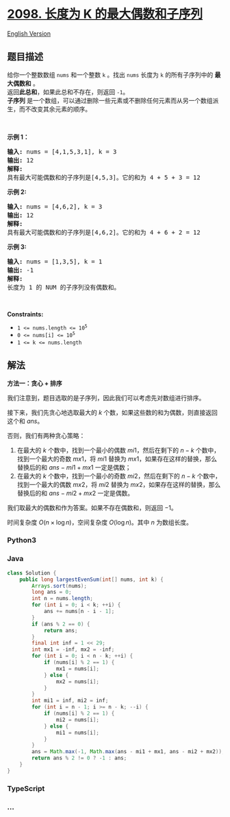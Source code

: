 # [2098. 长度为 K 的最大偶数和子序列](https://leetcode.cn/problems/subsequence-of-size-k-with-the-largest-even-sum)

[English Version](/solution/2000-2099/2098.Subsequence%20of%20Size%20K%20With%20the%20Largest%20Even%20Sum/README_EN.md)

## 题目描述

<!-- 这里写题目描述 -->

<p>给你一个整数数组 <code>nums</code> 和一个整数 <code>k</code> 。找出&nbsp;<code>nums</code> 长度为 <code>k</code> 的所有子序列中的 <strong>最大偶数和</strong> 。<br />
返回<strong>此总和</strong>，如果此总和不存在，则返回 <code>-1</code>。<br />
<strong>子序列</strong> 是一个数组，可以通过删除一些元素或不删除任何元素而从另一个数组派生，而不改变其余元素的顺序。</p>

<p>&nbsp;</p>

<p><strong>示例 1：</strong></p>

<pre>
<strong>输入:</strong> nums = [4,1,5,3,1], k = 3
<strong>输出:</strong> 12
<strong>解释:</strong>
具有最大可能偶数和的子序列是[4,5,3]。它的和为 4 + 5 + 3 = 12
</pre>

<p><strong>示例 2:</strong></p>

<pre>
<strong>输入:</strong> nums = [4,6,2], k = 3
<strong>输出:</strong> 12
<strong>解释:</strong>
具有最大可能偶数和的子序列是[4,6,2]。它的和为 4 + 6 + 2 = 12
</pre>

<p><strong>示例 3:</strong></p>

<pre>
<strong>输入:</strong> nums = [1,3,5], k = 1
<strong>输出:</strong> -1
<strong>解释:</strong>
长度为 1 的 NUM 的子序列没有偶数和。
</pre>

<p>&nbsp;</p>

<p><strong>Constraints:</strong></p>

<ul>
	<li><code>1 &lt;= nums.length &lt;= 10<sup>5</sup></code></li>
	<li><code>0 &lt;= nums[i] &lt;= 10<sup>5</sup></code></li>
	<li><code>1 &lt;= k &lt;= nums.length</code></li>
</ul>

## 解法

<!-- 这里可写通用的实现逻辑 -->

**方法一：贪心 + 排序**

我们注意到，题目选取的是子序列，因此我们可以考虑先对数组进行排序。

接下来，我们先贪心地选取最大的 $k$ 个数，如果这些数的和为偶数，则直接返回这个和 $ans$。

否则，我们有两种贪心策略：

1. 在最大的 $k$ 个数中，找到一个最小的偶数 $mi1$，然后在剩下的 $n - k$ 个数中，找到一个最大的奇数 $mx1$，将 $mi1$ 替换为 $mx1$，如果存在这样的替换，那么替换后的和 $ans - mi1 + mx1$ 一定是偶数；
1. 在最大的 $k$ 个数中，找到一个最小的奇数 $mi2$，然后在剩下的 $n - k$ 个数中，找到一个最大的偶数 $mx2$，将 $mi2$ 替换为 $mx2$，如果存在这样的替换，那么替换后的和 $ans - mi2 + mx2$ 一定是偶数。

我们取最大的偶数和作为答案。如果不存在偶数和，则返回 $-1$。

时间复杂度 $O(n \times \log n)$，空间复杂度 $O(\log n)$。其中 $n$ 为数组长度。

<!-- tabs:start -->

### **Python3**

<!-- 这里可写当前语言的特殊实现逻辑 -->



### **Java**

<!-- 这里可写当前语言的特殊实现逻辑 -->

```java
class Solution {
    public long largestEvenSum(int[] nums, int k) {
        Arrays.sort(nums);
        long ans = 0;
        int n = nums.length;
        for (int i = 0; i < k; ++i) {
            ans += nums[n - i - 1];
        }
        if (ans % 2 == 0) {
            return ans;
        }
        final int inf = 1 << 29;
        int mx1 = -inf, mx2 = -inf;
        for (int i = 0; i < n - k; ++i) {
            if (nums[i] % 2 == 1) {
                mx1 = nums[i];
            } else {
                mx2 = nums[i];
            }
        }
        int mi1 = inf, mi2 = inf;
        for (int i = n - 1; i >= n - k; --i) {
            if (nums[i] % 2 == 1) {
                mi2 = nums[i];
            } else {
                mi1 = nums[i];
            }
        }
        ans = Math.max(-1, Math.max(ans - mi1 + mx1, ans - mi2 + mx2));
        return ans % 2 != 0 ? -1 : ans;
    }
}
```









### **TypeScript**



### **...**

```

```


